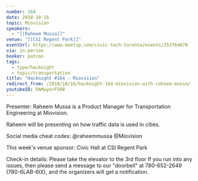 ```yaml
---
number: 164
date: 2018-10-16
topic: Miovision
speakers:
  - "[[Raheem Mussa]]"
venue: "[[CSI Regent Park]]"
eventUrl: https://www.meetup.com/civic-tech-toronto/events/253764670
via: in-person
booker: patcon
tags:
  - type/hacknight
  - topic/transportation
title: "Hacknight #164 – Miovision"
redirect_from: /2018/10/16/hacknight-164-miovision-with-raheem-mussa/
youtubeID: RAMwyorF5R8
---
```


Presenter:
Raheem Mussa is a Product Manager for Transportation Engineering at Miovision.

Raheem will be presenting on how traffic data is used in cities.

Social media cheat codes:
@raheemmussa
@Miovision

This week's venue sponsor:
Civic Hall at CSI Regent Park

Check-in details:
Please take the elevator to the 3rd floor
If you run into any issues, then please send a message to our "doorbell" at 780-652-2649 (780-6LAB-6IX), and the organizers will get a notification.

